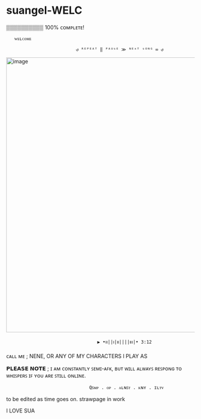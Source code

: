 # suangel-WELC
▒▒▒▒▒▒▒▒▒▒ 100% ᴄᴏᴍᴘʟᴇᴛᴇ!

       ᴡᴇʟᴄᴏᴍᴇ

                              ↺ ᴿᴱᴾᴱᴬᵀ ‖ ᴾᴬᵁˢᴱ ≫ ᴺᴱˣᵀ ˢᴼᴺᴳ ∞ ↺

<img width="736" height="736" alt="image" src="https://github.com/user-attachments/assets/491ef48c-17f6-40c4-97e2-ced4e255abd3" />
                        
                                      ▶︎ •၊၊||၊|။||||။‌‌‌‌‌၊|• 3:12
ᴄᴀʟʟ ᴍᴇ ; NENE, OR ANY OF MY CHARACTERS I PLAY AS


  𝗣𝗟𝗘𝗔𝗦𝗘 𝗡𝗢𝗧𝗘 ; ɪ ᴀᴍ ᴄᴏɴꜱᴛᴀɴᴛʟʏ ꜱᴇᴍɪ-ᴀꜰᴋ, ʙᴜᴛ ᴡɪʟʟ ᴀʟᴡᴀʏꜱ ʀᴇꜱᴘᴏɴɢ ᴛᴏ ᴡʜɪꜱᴘᴇʀꜱ ɪꜰ ʏᴏᴜ ᴀʀᴇ ꜱᴛɪʟʟ ᴏɴʟɪɴᴇ.

                                   Qꜱᴍᴘ . ᴏᴘ . ᴀʟɴꜱᴛ . ᴋɴʏ . ɪʟᴛᴠ

to be edited as time goes on. strawpage in work

I LOVE SUA
